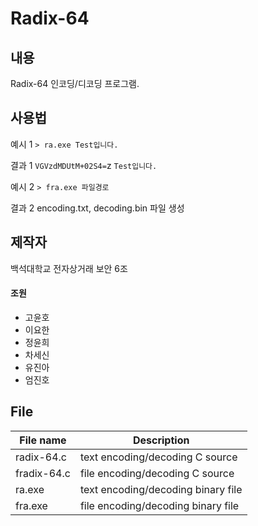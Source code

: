 # Radix-64
## 내용
Radix-64 인코딩/디코딩 프로그램.

## 사용법
예시 1
`> ra.exe Test입니다.`

결과 1
`VGVzdMDUtM+02S4=`z
`Test입니다.`

예시 2
`> fra.exe 파일경로`

결과 2
encoding.txt, decoding.bin 파일 생성

## 제작자
백석대학교 전자상거래 보안 6조
#### 조원
* 고윤호
* 이요한
* 정윤희
* 차세신
* 유진아
* 엄진호

## File
| File name | Description |
| ----- | ----- |
| radix-64.c  | text encoding/decoding C source |
| fradix-64.c | file encoding/decoding C source |
| ra.exe | text encoding/decoding binary file |
| fra.exe | file encoding/decoding binary file |
